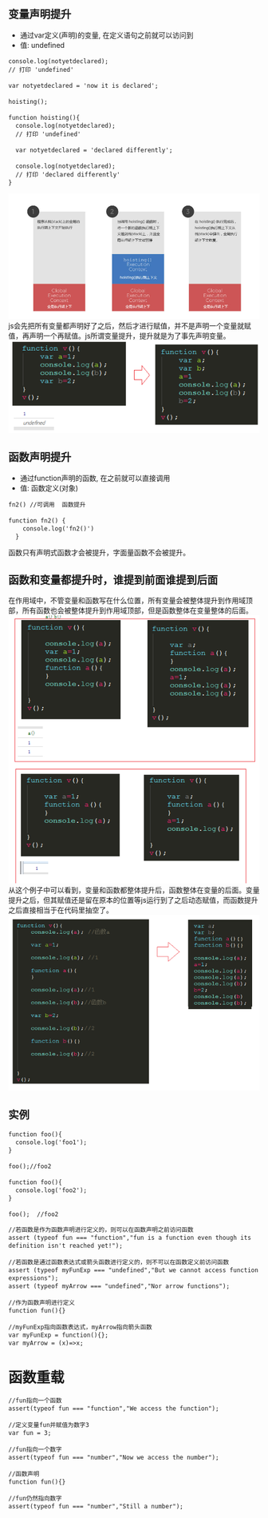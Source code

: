 ## 变量声明提升
* 通过var定义(声明)的变量, 在定义语句之前就可以访问到
* 值: undefined
```
console.log(notyetdeclared);
// 打印 'undefined'
 
var notyetdeclared = 'now it is declared';
 
hoisting();
 
function hoisting(){
  console.log(notyetdeclared);
  // 打印 'undefined'
  
  var notyetdeclared = 'declared differently';
  
  console.log(notyetdeclared);
  // 打印 'declared differently'
}
```
![](img/1.jpg)
js会先把所有变量都声明好了之后，然后才进行赋值，并不是声明一个变量就赋值，再声明一个再赋值。js所谓变量提升，提升就是为了事先声明变量。  
![](img/2.png)
## 函数声明提升
* 通过function声明的函数, 在之前就可以直接调用
* 值: 函数定义(对象)
```
fn2() //可调用  函数提升

function fn2() {
    console.log('fn2()')
  }
```
函数只有声明式函数才会被提升，字面量函数不会被提升。
## 函数和变量都提升时，谁提到前面谁提到后面
在作用域中，不管变量和函数写在什么位置，所有变量会被整体提升到作用域顶部，所有函数也会被整体提升到作用域顶部，但是函数整体在变量整体的后面。  
![](img/3.png)
从这个例子中可以看到，变量和函数都整体提升后，函数整体在变量的后面。变量提升之后，但其赋值还是留在原本的位置等js运行到了之后动态赋值，而函数提升之后直接相当于在代码里抽空了。  
![](img/4.png)
## 实例
```
function foo(){
  console.log('foo1');
}

foo();//foo2

function foo(){
  console.log('foo2');
}

foo();  //foo2
```
```
//若函数是作为函数声明进行定义的，则可以在函数声明之前访问函数
assert (typeof fun === "function","fun is a function even though its definition isn't reached yet!");

//若函数是通过函数表达式或箭头函数进行定义的，则不可以在函数定义前访问函数
assert (typeof myFunExp === "undefined","But we cannot access function expressions");
assert (typeof myArrow === "undefined","Nor arrow functions");

//作为函数声明进行定义
function fun(){}

//myFunExp指向函数表达式，myArrow指向箭头函数
var myFunExp = function(){};
var myArrow = (x)=>x;
```
# 函数重载
```
//fun指向一个函数
assert(typeof fun === "function","We access the function");

//定义变量fun并赋值为数字3
var fun = 3;

//fun指向一个数字
assert(typeof fun === "number","Now we access the number");

//函数声明
function fun(){}

//fun仍然指向数字
assert(typeof fun === "number","Still a number");
```